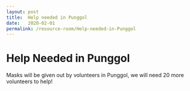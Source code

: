 ```yaml
---
layout: post
title:  Help needed in Punggol
date:   2020-02-01
permalink: /resource-room/Help-needed-in-Punggol
---
```


# Help Needed in Punggol
Masks will be given out by volunteers in Punggol, we will need 20 more volunteers to help!
